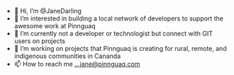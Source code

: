 - 👋 Hi, I’m @JaneDarling
- 👀 I’m interested in building a local network of developers to support the awesome work at Pinnguaq
- 🌱 I’m currently not a developer or technologist but connect with GIT users on projects
- 💞️ I’m working on projects that Pinnguaq is creating for rural, remote, and indigenous communities in Cananda
- 📫 How to reach me ...jane@pinnguaq.com

<!---
JaneDarling/JaneDarling is a ✨ special ✨ repository because its `README.md` (this file) appears on your GitHub profile.
You can click the Preview link to take a look at your changes.
--->
